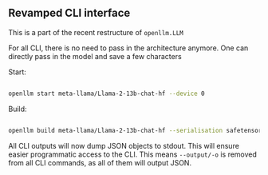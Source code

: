 ## Revamped CLI interface

This is a part of the recent restructure of `openllm.LLM`

For all CLI, there is no need to pass in the architecture anymore. One can directly pass in the model and save a few characters

Start:

```bash

openllm start meta-llama/Llama-2-13b-chat-hf --device 0

```

Build:

```bash

openllm build meta-llama/Llama-2-13b-chat-hf --serialisation safetensors

```

All CLI outputs will now dump JSON objects to stdout. This will ensure easier programmatic access to the CLI.
This means `--output/-o` is removed from all CLI commands, as all of them will output JSON.
